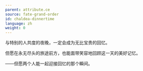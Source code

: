 ```yaml
---
parent: attribute.ce
source: fate-grand-order
id: chaldea-dinnertime
language: zh
weight: 0
---
```


与特别的人共度的夜晚，一定会成为无比宝贵的回忆。

但愿在永无尽头的旅途前方，也能面带笑容地回顾这一天的美好记忆。

——但愿两个人能一起迎接回忆的那个瞬间。
